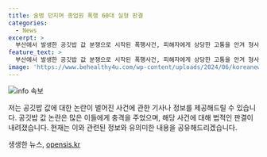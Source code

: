 ```yaml
---
title: 술병 던지며 종업원 폭행 60대 실형 판결
categories:
  - News
excerpt: >
  부산에서 발생한 공깃밥 값 분쟁으로 시작된 폭행사건, 피해자에게 상당한 고통을 안겨 형사 처벌을 받은 60대의 사연이 공개되었다. 특수상해, 폭행, 재물손괴, 업무방해 혐의로 기소된 A씨는 술 취한 상태에서 종업원과 손님을 폭행한 것으로 확인됐다. 형사 재판에서 A씨는 징역 9개월을 선고받았으며, 판사는 범행의 무거움을 감안해 엄벌이 필요하다고 판시했다. 폭행으로 인한 피해자의 회복이 이뤄지지 않았다는 점을 감안하여 엄중한 처벌이 필요하다는 것으로 보인다.
feature_text: >
  부산에서 발생한 공깃밥 값 분쟁으로 시작된 폭행사건, 피해자에게 상당한 고통을 안겨 형사 처벌을 받은 60대의 사연이 공개되었다. 특수상해, 폭행, 재물손괴, 업무방해 혐의로 기소된 A씨는 술 취한 상태에서 종업원과 손님을 폭행한 것으로 확인됐다. 형사 재판에서 A씨는 징역 9개월을 선고받았으며, 판사는 범행의 무거움을 감안해 엄벌이 필요하다고 판시했다. 폭행으로 인한 피해자의 회복이 이뤄지지 않았다는 점을 감안하여 엄중한 처벌이 필요하다는 것으로 보인다.
image: 'https://www.behealthy4u.com/wp-content/uploads/2024/06/koreanews.jpg'
---
```


<p><img src="https://www.behealthy4u.com/wp-content/uploads/2024/06/koreanews.jpg" alt="info 속보" /></p>

<p>저는 공깃밥 값에 대한 논란이 벌어진 사건에 관한 기사나 정보를 제공해드릴 수 있습니다. 공깃밥 값 논란은 많은 이들에게 충격을 주었으며, 해당 사건에 대해 법적인 판결이 내려졌습니다. 현재는 이와 관련된 정보와 유의미한 내용을 공유해드리겠습니다.</p>
생생한 뉴스, <a href="https://opensis.kr" rel="dofollow">opensis.kr</a>


